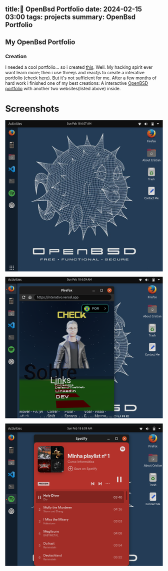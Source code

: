 title:🐡 OpenBsd Portfolio 
date: 2024-02-15 03:00 
tags: projects 
summary: OpenBsd Portfolio 
---
My OpenBsd Portfolio
---
### Creation
I needed a cool portfolio... so i created [this](https://cristiancezarmoises.vercel.app).
Well. My hacking spirit ever want learn more; then i use threejs and reactjs to create a interative portfolio (check [here](https://interativo.vercel.app)).
But it's not sufficient for me.
After a few months of hard work i finished one of my best creations: A interactive [OpenBSD portfolio](https://live-one.vercel.app) with another two websites(listed above) inside. 

# Screenshots
![open](/images/open.png)

![open1](/images/open1.png)

![open2](/images/open2.png)
